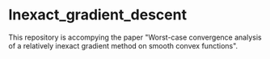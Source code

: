# Inexact_gradient_descent
This repository is accompying the paper "Worst-case convergence analysis of a relatively inexact gradient method on smooth convex functions".
